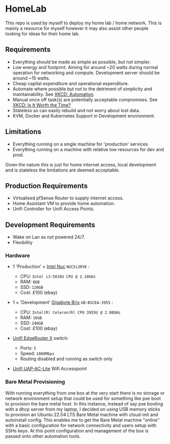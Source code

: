 # HomeLab

This repo is used by myself to deploy my home lab / home network. This is mainly a resource for myself however it may also assist other people looking for ideas for their home lab.

## Requirements

- Everything should be made as simple as possible, but not simpler.
- Low energy and footprint. Aiming for around ~20 watts during normal operation for networking and compute. Development server should be around ~15 watts.
- Cheap capital expenditure and operational expenditure.
- Automate where possible but not to the detriment of simplicity and maintainability. See [XKCD: Automation](https://xkcd.com/1319/).
- Manual once off task(s) are potentially acceptable compromises. See [XKCD: Is It Worth the Time?](https://xkcd.com/1205/)
- Stateless so can easily rebuild and not worry about lost data.
- KVM, Docker and Kubernetes Support in Development environment.

## Limitations

- Everything running on a single machine for 'production' services
- Everything running on a machine with relative low resources for dev and prod.

Given the nature this is just for home internet access, local development and is stateless the limitations are deemed acceptable.

## Production Requirements

- Virtualised pfSense Router to supply internet access.
- Home Assistant VM to provide home automation.
- Unifi Controller for Unifi Access Points.

## Development Requirements

- Wake on Lan as not powered 24/7.
- Flexibility

### Hardware

- 1 'Production' × [Intel Nuc](https://ark.intel.com/content/www/us/en/ark/products/83256/intel-nuc-kit-nuc5i3ryk.html) `NUC5i3RYK` :

  - CPU: `Intel i3-5010U CPU @ 2.10GHz`
  - RAM: `8GB`
  - SSD: `120GB`
  - Cost: £100 (ebay)

- 1 × 'Development' [Gigabyte Brix](https://www.gigabyte.com/uk/Mini-PcBarebone/GB-BSCEA-3955-rev-10#ov) `GB-BSCEA-3955` :

  - CPU: `Intel(R) Celeron(R) CPU 3955U @ 2.00GHz`
  - RAM: `16GB`
  - SSD: `240GB`
  - Cost: £100 (ebay)

- [Unifi EdgeRouter X](https://store.ui.com/collections/operator-edgemax-routers/products/edgerouter-x) switch:

  - Ports: `5`
  - Speed: `1000Mbps`
  - Routing disabled and running as switch only

- [Unifi UAP-AC-Lite](https://eu.store.ui.com/products/unifi-ac-lite) Wifi Accesspoint

### Bare Metal Provisioning

With running everything from one box at the very start there is no storage or network environment setup that could be used for something like pxe boot to provision the bare metal host. In this instance, instead of say pxe booting with a dhcp server from my laptop, I decided on using USB memory sticks to provision an Ubuntu 22.04 LTS Bare Metal machine with cloud-init and autoinstall config. This enables me to get the Bare Metal machine "online" with a basic configuration for network connectivity and users setup with SSHs keys. At this point configuration and management of the box is passed onto other automation tools.
